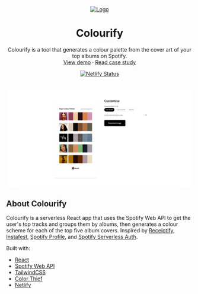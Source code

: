 <div align="center">
  <a href="https://github.com/github_username/repo_name">
    <img src="./public/images/favicon.ico" alt="Logo" width="80" height="80">
  </a>
  <h1>Colourify</h1>
  <p>
    Colourify is a tool that generates a colour palette from the cover art of your top albums on Spotify.
    <br />
    <a href="https://mycolourify.netlify.app/">View demo</a>
    ·
    <a href="https://natalieayuba.github.io/projects/colourify">Read case study</a>
  </p>
  <a href="https://app.netlify.com/sites/mycolourify/deploys">
    <img alt="Netlify Status" src="https://api.netlify.com/api/v1/badges/f9456101-3782-4a92-9b67-dbe786fba204/deploy-status">
  </a>
  <br />
  <br />
  <img src="https://raw.githubusercontent.com/natalieayuba/colourify/main/public/images/og-image.png" alt="Colourify Preview" style="border-radius:8px; margin-top:16px;" />
</div>

## About Colourify
Colourify is a serverless React app that uses the Spotify Web API to get the user's top tracks and groups them by albums, then generates a colour scheme for each of the top five album covers. Inspired by [Receiptify](https://receiptify.herokuapp.com/), [Instafest](https://www.instafest.app), [Spotify Profile](https://spotify-profile.herokuapp.com/), and [Spotify Serverless Auth](https://serverless-spotify-auth.netlify.app/).

Built with:

- [React](https://react.dev/)
- [Spotify Web API](https://developer.spotify.com/documentation/web-api/)
- [TailwindCSS](https://tailwindcss.com/)
- [Color Thief](https://lokeshdhakar.com/projects/color-thief/)
- [Netlify](https://www.netlify.com/)
